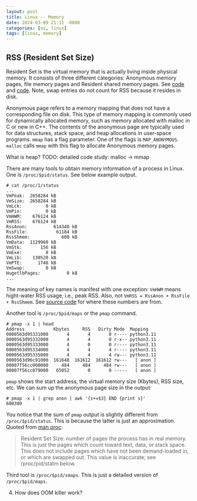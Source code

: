```yaml
---
layout: post
title: Linux -- Memory
date: 2024-03-09 21:11 -0800
categories: [os, linux]
tags: [linux, memory]
---
```


## RSS (Resident Set Size)

Resident Set is the virtual memory that is actually living inside physical
memory. It consists of three different categories: Anonymous memory pages, file
memory pages and Resident shared memory pages. See
[code](https://github.com/torvalds/linux/blob/005f6f34bd47eaa61d939a2727fc648e687b84c1/include/linux/mm_types_task.h#L28)
and
[code](https://github.com/torvalds/linux/blob/005f6f34bd47eaa61d939a2727fc648e687b84c1/include/linux/mm.h#L2613).
Note, swap entries do not count for RSS because it resides in disk.

Anonymous page refers to a memory mapping that does not have a corresponding
file on disk. This type of memory mapping is commonly used for dynamically
allocated memory, such as memory allocated with malloc in C or new in C++. The
contents of the anonymous page are typically used for data structures, stack
space, and heap allocations in user-space programs. `mmap` has a flag
parameter. One of the flags is `MAP_ANONYMOUS`. `malloc` calls `mmap` with this
flag to allocate Anonymous memory pages.

What is heap? TODO: detailed code study: malloc -> mmap

There are many tools to obtain memory information of a process in Linux. One is
`/proc/$pid/status`. See below example output.

```
# cat /proc/1/status
...
VmPeak:  2658284 kB
VmSize:  2658284 kB
VmLck:         0 kB
VmPin:         0 kB
VmHWM:    676124 kB
VmRSS:    676124 kB
RssAnon:          614340 kB
RssFile:           61184 kB
RssShmem:            600 kB
VmData:  1129960 kB
VmStk:       156 kB
VmExe:         8 kB
VmLib:    130520 kB
VmPTE:      1748 kB
VmSwap:        0 kB
HugetlbPages:          0 kB
...
```

The meaning of key names is manifest with one exception: `VmHWM` means
hight-water RSS usage, i.e., peak RSS. Also, not
`VmRSS = RssAnon + RssFile + RssShmem`. See
[source code](https://github.com/torvalds/linux/blob/005f6f34bd47eaa61d939a2727fc648e687b84c1/fs/proc/task_mmu.c#L64)
for where these numbers are from.

Another tool is `/proc/$pid/maps` or the `pmap` command.

```
# pmap -x 1 | head
Address           Kbytes     RSS   Dirty Mode  Mapping
0000563d95331000       4       4       0 r---- python3.11
0000563d95332000       4       4       0 r-x-- python3.11
0000563d95333000       4       0       0 r---- python3.11
0000563d95334000       4       4       4 r---- python3.11
0000563d95335000       4       4       4 rw--- python3.11
0000563d96c91000  161648  161612  161612 rw---   [ anon ]
00007f56cc000000     484     484     484 rw---   [ anon ]
00007f56cc079000   65052       0       0 -----   [ anon ]
```

`pmap` shows the start address, the virtual memory size (Kbytes), RSS size,
etc. We can sum up the anonymous page size in the output:

```
# pmap -x 1 | grep anon | awk '{s+=$3} END {print s}'
608380
```

You notice that the sum of `pmap` output is slightly different from
`/proc/$pid/status`. This is because the latter is just an approximation.
Quoted from [man proc](https://man7.org/linux/man-pages/man5/proc.5.html):

> Resident Set Size: number of pages the process has in real memory. This is
> just the pages which count toward text, data, or stack space. This does not
> include pages which have not been demand-loaded in, or which are swapped out.
> This value is inaccurate; see /proc/pid/statm below.

Third tool is `/proc/$pid/smaps`. This is just a detailed version of
`/proc/$pid/maps`.

4. How does OOM killer work?
